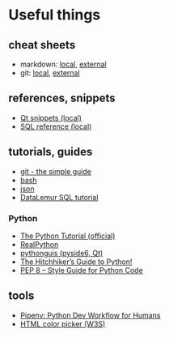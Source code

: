 # Useful things

## cheat sheets

- markdown: [local](https://github.com/gaaldvd/gaaldvd/tree/main/useful/markdown-cheat-sheet.md), [external](https://www.markdownguide.org/cheat-sheet/)
- git: [local](https://github.com/gaaldvd/gaaldvd/tree/main/useful/GitCheatSheet.pdf), [external](https://education.github.com/git-cheat-sheet-education.pdf)

## references, snippets

- [Qt snippets (local)](https://github.com/gaaldvd/gaaldvd/tree/main/useful/Qt.md)
- [SQL reference (local)](https://github.com/gaaldvd/gaaldvd/tree/main/useful/SQL.md)

## tutorials, guides

- [git - the simple guide](http://rogerdudler.github.io/git-guide/)
- [bash](https://linuxconfig.org/bash-scripting-tutorial-for-beginners)
- [json](https://www.json.org/json-en.html)
- [DataLemur SQL tutorial](https://datalemur.com/sql-tutorial)

### Python

- [The Python Tutorial (official)](https://docs.python.org/3/tutorial/index.html)
- [RealPython](https://realpython.com/)
- [pythonguis (pyside6, Qt)](https://www.pythonguis.com/pyside6/)
- [The Hitchhiker’s Guide to Python!](https://docs.python-guide.org/)
- [PEP 8 – Style Guide for Python Code](https://peps.python.org/pep-0008/)

## tools

- [Pipenv: Python Dev Workflow for Humans](https://pipenv.pypa.io/en/latest/)
- [HTML color picker (W3S)](https://www.w3schools.com/colors/colors_picker.asp)

